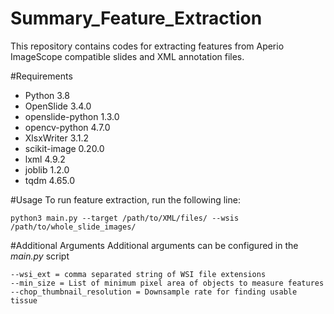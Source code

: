 # Summary_Feature_Extraction
This repository contains codes for extracting features from Aperio ImageScope compatible slides and XML annotation files. 

#Requirements
- Python 3.8
- OpenSlide 3.4.0
- openslide-python 1.3.0
- opencv-python 4.7.0
- XlsxWriter 3.1.2  
- scikit-image 0.20.0
- lxml 4.9.2
- joblib 1.2.0
- tqdm 4.65.0

#Usage
To run feature extraction, run the following line:
```
python3 main.py --target /path/to/XML/files/ --wsis /path/to/whole_slide_images/
```

#Additional Arguments
Additional arguments can be configured in the *main.py* script
```
--wsi_ext = comma separated string of WSI file extensions
--min_size = List of minimum pixel area of objects to measure features
--chop_thumbnail_resolution = Downsample rate for finding usable tissue
```
